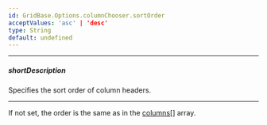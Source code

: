 ```yaml
---
id: GridBase.Options.columnChooser.sortOrder
acceptValues: 'asc' | 'desc'
type: String
default: undefined
---
```

---
##### shortDescription
Specifies the sort order of column headers.

---
If not set, the order is the same as in the [columns[]](/Documentation/ApiReference/UI_Components/dx{WidgetName}/Configuration/columns/) array.